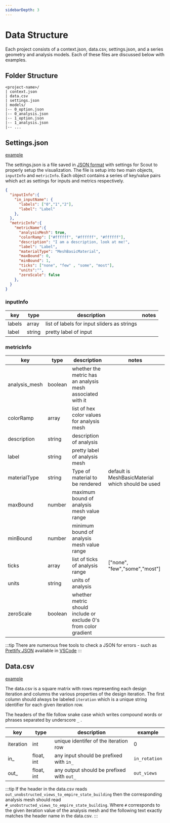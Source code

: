 ```yaml
---
sidebarDepth: 3
---
```



# Data Structure

Each project consists of a context.json, data.csv, settings.json, and a series geometry and analysis models. Each of these files are discussed below with examples.

## Folder Structure

```
<project-name>/
| context.json
| data.csv
| settings.json
| models/
|-- 0_option.json
|-- 0_analysis.json
|-- 1_option.json
|-- 1_analysis.json
|-- ...
```


## Settings.json 

<a href="https://github.com/kpfdev/scout-docs/blob/master/src/documentation/files/settings.json" download target="_blank">example</a>

The settings.json is a file saved in [JSON format](https://developer.mozilla.org/en-US/docs/Learn/JavaScript/Objects/JSON) with settings for Scout to properly setup the visualization. The file is setup into two main objects, `inputInfo` and `metricInfo`. Each object contains a series of key/value pairs which act as settings for inputs and metrics respectively.

```JSON
{
  "inputInfo":{
    "in_inputName": {
      "labels": ["0","1","2"],
      "label": "Label"
    },
  },
  "metricInfo":{
    "metricName":{
      "analysisMesh": true,
      "colorRamp": ["#ffffff", "#ffffff", "#ffffff"],
      "description": "I am a description, look at me!",
      "label": "Label",
      "materialType": "MeshBasicMaterial",
      "maxBound": 0,
      "minBound": 1,
      "ticks": ["none", "few" , "some", "most"],
      "units":"",
      "zeroScale": false
    },
  }
}

```

### inputInfo

| key | type   | description                                 | notes |
|----------|--------|---------------------------------------------|-------|
| labels   | array  | list of labels for input sliders as strings |       |
| label    | string | pretty label of input                       |       |


### metricInfo

| key           | type    | description                                                | notes                                             |
|---------------|---------|------------------------------------------------------------|---------------------------------------------------|
| analysis_mesh | boolean | whether the metric has an analysis mesh associated with it |                                                   |
| colorRamp     | array   | list of hex color values for analysis mesh                 |                                                   |
| description   | string  | description of analysis                                    |                                                   |
| label         | string  | pretty label of analysis mesh                              |                                                   |
| materialType  | string  | Type of material to be rendered                            | default is MeshBasicMaterial which should be used |
| maxBound      | number  | maximum bound of analysis mesh value range                 |                                                   |
| minBound      | number  | minimum bound of analysis mesh value range                 |                                                   |
| ticks         | array   | list of ticks of analysis range                            | ["none", "few","some","most"]                     |
| units         | string  | units of analysis                                          |                                                   |
| zeroScale     | boolean | whether metric should include or exclude 0's from color gradient |                                             |


:::tip
There are numerous free tools to check a JSON for errors - such as [Prettify JSON](https://marketplace.visualstudio.com/items?itemName=mohsen1.prettify-json) available in [VSCode](https://code.visualstudio.com/)
:::

## Data.csv 

<a href="https://github.com/kpfdev/scout-docs/blob/master/src/documentation/files/data.csv" download target="_blank">example</a>

The data.csv is a square matrix with rows representing each design iteration and columns the various properties of the design iteration. The first column should always be labeled `iteration` which is a unique string identifier for each given iteration row. 

The headers of the file follow snake case which writes compound words or phrases separated  by underscore `_` . 

| key | type | description | example |
| ----| -----|-------------|-------|
| iteration | int | unique identifer of the iteration row | 0 |
| in_ | float, int | any input should be prefixed with `in_` | `in_rotation` |  
| out_ | float, int | any output should be prefixed with `out_` | `out_views` |

:::tip
If the header in the data.csv reads `out_unobstructed_views_to_empire_state_building` then the corresponding analysis mesh should read `#_unobstructed_views_to_empire_state_building`. Where `#` corresponds to the given iteration value of the analysis mesh and the following text exactly matches the header name in the data.csv.
:::

